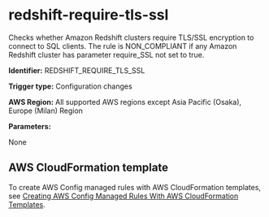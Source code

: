 # redshift\-require\-tls\-ssl<a name="redshift-require-tls-ssl"></a>

Checks whether Amazon Redshift clusters require TLS/SSL encryption to connect to SQL clients\. The rule is NON\_COMPLIANT if any Amazon Redshift cluster has parameter require\_SSL not set to true\. 

**Identifier:** REDSHIFT\_REQUIRE\_TLS\_SSL

**Trigger type:** Configuration changes

**AWS Region:** All supported AWS regions except Asia Pacific \(Osaka\), Europe \(Milan\) Region

**Parameters:**

None  

## AWS CloudFormation template<a name="w29aac11c33c17b7d285c15"></a>

To create AWS Config managed rules with AWS CloudFormation templates, see [Creating AWS Config Managed Rules With AWS CloudFormation Templates](aws-config-managed-rules-cloudformation-templates.md)\.